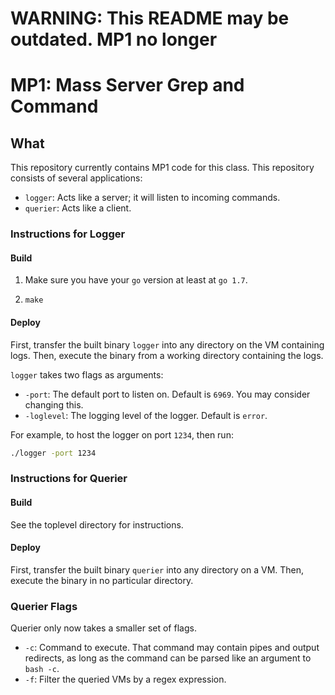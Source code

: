 # WARNING: This README may be outdated. MP1 no longer 


# MP1: Mass Server Grep and Command

## What

This repository currently contains MP1 code for this class. This repository consists of several applications:
- `logger`: Acts like a server; it will listen to incoming commands.
- `querier`: Acts like a client.

### Instructions for Logger

#### Build

1. Make sure you have your `go` version at least at `go 1.7`.

2. `make`


#### Deploy
First, transfer the built binary `logger` into any directory on the VM containing logs. Then, execute the binary from a working directory containing the logs.

`logger` takes two flags as arguments:
- `-port`: The default port to listen on. Default is `6969`. You may consider changing this.
- `-loglevel`: The logging level of the logger. Default is `error`.

For example, to host the logger on port `1234`, then run:

```sh
./logger -port 1234
```

### Instructions for Querier

#### Build

See the toplevel directory for instructions.

#### Deploy

First, transfer the built binary `querier` into any directory on a VM. Then, execute the binary in no particular directory.


### Querier Flags

Querier only now takes a smaller set of flags.

- `-c`: Command to execute. That command may contain pipes and output redirects, as long as the command can be parsed like an argument to `bash -c`.
- `-f`: Filter the queried VMs by a regex expression.
